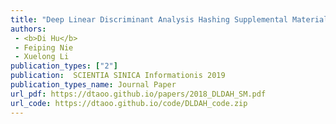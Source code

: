 ```yaml
---  
title: "Deep Linear Discriminant Analysis Hashing Supplemental Material"  
authors:   
 - <b>Di Hu</b>  
 - Feiping Nie  
 - Xuelong Li  
publication_types: ["2"]  
publication:  SCIENTIA SINICA Informationis 2019 
publication_types_name: Journal Paper  
url_pdf: https://dtaoo.github.io/papers/2018_DLDAH_SM.pdf  
url_code: https://dtaoo.github.io/code/DLDAH_code.zip  
---  
```

